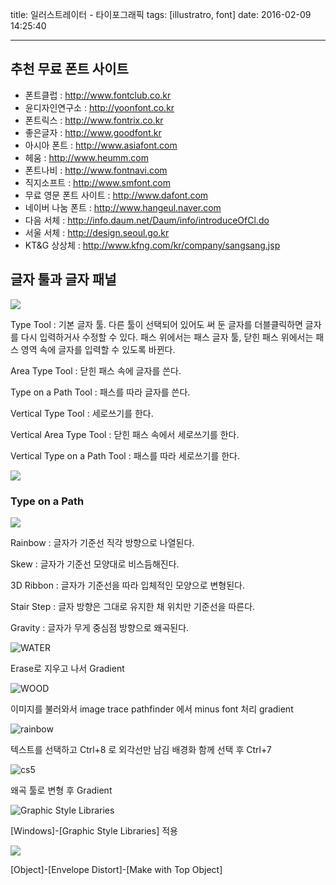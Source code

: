 title: 일러스트레이터 - 타이포그래픽
tags: [illustratro, font]
date: 2016-02-09 14:25:40

---

## 추천 무료 폰트 사이트
* 폰트클럽 : http://www.fontclub.co.kr
* 윤디자인연구소 : http://yoonfont.co.kr
* 폰트릭스 : http://www.fontrix.co.kr
* 좋은글자 : http://www.goodfont.kr
* 아시아 폰트 : http://www.asiafont.com
* 헤움 : http://www.heumm.com
* 폰트나비 : http://www.fontnavi.com
* 직지소프트 : http://www.smfont.com
* 무료 영문 폰트 사이트 : http://www.dafont.com
* 네이버 나눔 폰트 : http://www.hangeul.naver.com
* 다음 서체 : http://info.daum.net/Daum/info/introduceOfCl.do
* 서울 서체 : http://design.seoul.go.kr
* KT&G 상상체 : http://www.kfng.com/kr/company/sangsang.jsp


## 글자 툴과 글자 패널

![](https://goo.gl/VFsPpC)

Type Tool : 기본 글자 툴. 다른 툴이 선택되어 있어도 써 둔 글자를 더블클릭하면 글자를 다시 입력하거사 수정할 수 있다. 패스 위에서는 패스 글자 툴, 닫힌 패스 위에서는 패스 영역 속에 글자를 입력할 수 있도록 바뀐다.

Area Type Tool : 닫힌 패스 속에 글자를 쓴다.

Type on a Path Tool : 패스를 따라 글자를 쓴다.

Vertical Type Tool : 세로쓰기를 한다.

Vertical Area Type Tool : 닫힌 패스 속에서 세로쓰기를 한다.

Vertical Type on a Path Tool : 패스를 따라 세로쓰기를 한다.


![](https://goo.gl/EL5cTg)

### Type on a Path

![](https://goo.gl/Pwbpvw)

Rainbow : 글자가 기준선 직각 방향으로 나열된다.

Skew : 글자가 기준선 모양대로 비스듬해진다.

3D Ribbon : 글자가 기준선을 따라 입체적인 모양으로 변형된다.

Stair Step : 글자 방향은 그대로 유지한 채 위치만 기준선을 따른다.

Gravity : 글자가 무게 중심점 방향으로 왜곡된다.


![WATER](https://goo.gl/Q8lBn9)

Erase로 지우고 나서 Gradient

![WOOD](https://goo.gl/Av3gSV)

이미지를 불러와서 image trace
pathfinder 에서 minus font 처리
gradient

![rainbow](https://goo.gl/knwfX1)

텍스트를 선택하고 Ctrl+8 로 외각선만 남김
배경화 함께 선택 후 Ctrl+7

![cs5](https://goo.gl/22mA77)

왜곡 툴로 변형 후 Gradient

![Graphic Style Libraries](https://goo.gl/xHMvv3)

[Windows]-[Graphic Style Libraries] 적용

![](https://goo.gl/7v4CqA) 

[Object]-[Envelope Distort]-[Make with Top Object]




